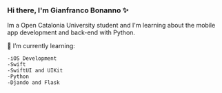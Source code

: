 ### Hi there, I'm Gianfranco Bonanno ✨

Im a Open Catalonia University student and I'm learning about the mobile app development and back-end with Python.

🌱 I’m currently learning:

    -iOS Development
    -Swift
    -SwiftUI and UIKit
    -Python
    -Djando and Flask

<!--
**gfranb/gfranb** is a ✨ _special_ ✨ repository because its `README.md` (this file) appears on your GitHub profile.

Here are some ideas to get you started:

- 🔭 I’m currently working on ...
- 🌱 I’m currently learning ...
- 👯 I’m looking to collaborate on ...
- 🤔 I’m looking for help with ...
- 💬 Ask me about ...
- 📫 How to reach me: ...
- 😄 Pronouns: ...
- ⚡ Fun fact: ...
-->
